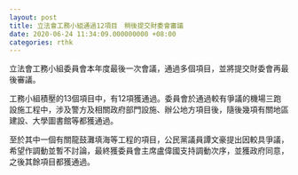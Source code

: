 ```yaml
---
layout: post
title: 立法會工務小組通過12項目　稍後提交財委會審議
date: 2020-06-24 11:34:09.000000000 +08:00
categories: rthk
---
```


立法會工務小組委員會本年度最後一次會議，通過多個項目，並將提交財委會再最後審議。

工務小組積壓的13個項目中，有12項獲通過。委員會於通過較有爭議的機場三跑設施工程中，涉及警方及相關政府部門設施、辦公地方項目後，隨後幾項有關地區建設、大學圖書館等都獲通過。

至於其中一個有關龍鼓灘填海等工程的項目，公民黨議員譚文豪提出因較具爭議，希望作調動並暫不討論，最終獲委員會主席盧偉國支持調動次序，並獲政府同意，之後其餘項目都獲通過。
